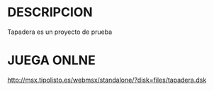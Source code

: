 # DESCRIPCION

Tapadera es un proyecto de prueba

# JUEGA ONLNE

http://msx.tipolisto.es/webmsx/standalone/?disk=files/tapadera.dsk